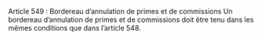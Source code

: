 Article 549 : Bordereau d’annulation de primes et de commissions
Un bordereau d’annulation de primes et de commissions doit être tenu dans les mêmes conditions que dans l’article 548.